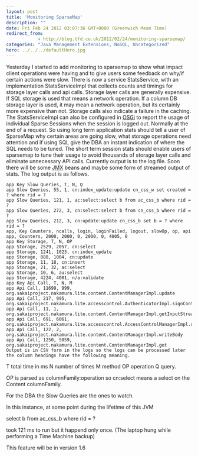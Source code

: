 ```yaml
---
layout: post
title: 'Monitoring SparseMap'
description: ""
date: Fri Feb 24 2012 03:07:36 GMT+0000 (Greenwich Mean Time)
redirect_from: 
            - http://blog.tfd.co.uk/2012/02/24/monitoring-sparsemap/
categories: "Java Management Extensions, NoSQL, Uncategorized"
hero: ../../../defaultHero.jpg
---
```

Yesterday I started to add monitoring to sparsemap to show what impact client operations were having and to give users some feedback on why/if certain actions were slow. There is now a service StatsService, with an implementation StatsServiceImpl that collects counts and timings for storage layer calls and api calls. Storage layer calls are generally expensive. If SQL storage is used that means a network operation. If a column DB storage layer is used, it may mean a network operation, but its certainly more expensive than not. Storage calls also indicate a failure in the caching. The StatsServiceImpl can also be configured in [OSGi](http://en.wikipedia.org/wiki/OSGi "OSGi") to report the usage of individual Sparse Sessions when the session is logged out. Normally at the end of a request. So using long term application stats should tell a user of SparseMap why certain areas are going slow, what storage operations need attention and if using SQL give the DBA an instant indication of where the SQL needs to be tuned. The short term session stats should enable users of sparsemap to tune their usage to avoid thousands of storage layer calls and eliminate unnecessary API calls. Currently output is to the log file. Soon there will be some [JMX](http://en.wikipedia.org/wiki/Java_Management_Extensions "Java Management Extensions") beans and maybe some form of streamed output of stats. The log output is as follows.

```
app Key Slow Queries, T, N, Q
app Slow Queries, 55, 1, cn:index_update:update cn_css_w set created = ? where rid = ?
app Slow Queries, 121, 1, ac:select:select b from ac_css_b where rid = ?
app Slow Queries, 272, 3, cn:select:select b from cn_css_b where rid = ?
app Slow Queries, 212, 3, cn:update:update cn_css_b set b = ? where rid = ?
app, Key Counters, ncalls, login, loginFailed, logout, slowOp, op, api
app, Counters, 2000, 2000, 0, 2000, 0, 4005, 0
app Key Storage, T, N, OP
app Storage, 2529, 2057, cn:select
app Storage, 1241, 1023, cn:index_update
app Storage, 888, 1004, cn:update
app Storage, 11, 18, cn:insert
app Storage, 21, 32, ac:select
app Storage, 10, 6, au:select
app Storage, 4224, 4001, n/a:validate
app Key Api Call, T, N, M
app Api Call, 11699, 999, org.sakaiproject.nakamura.lite.content.ContentManagerImpl.update
app Api Call, 217, 995, org.sakaiproject.nakamura.lite.accesscontrol.AuthenticatorImpl.signContentToken
app Api Call, 11, 1, org.sakaiproject.nakamura.lite.content.ContentManagerImpl.getInputStream
app Api Call, 691, 6061, org.sakaiproject.nakamura.lite.accesscontrol.AccessControlManagerImpl.signContentToken
app Api Call, 122, 2, org.sakaiproject.nakamura.lite.content.ContentManagerImpl.writeBody
app Api Call, 1250, 5059, org.sakaiproject.nakamura.lite.content.ContentManagerImpl.get
Output is in CSV form in the logs so the logs can be processed later the column headings have the following meaning.
```

T total time in ms N number of times M method OP operation Q query.

OP is parsed as columnFamily:operation so cn:select means a select on the Content columnFamily.

For the DBA the Slow Queries are the ones to watch.

In this instance, at some point during the lifetime of this JVM

select b from ac_css_b where rid = ?

took 121 ms to run but it happend only once. (The laptop hung while performing a Time Machine backup)

This feature will be in version 1.6
